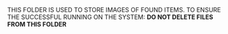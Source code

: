 THIS FOLDER IS USED TO STORE IMAGES OF FOUND ITEMS.
TO ENSURE THE SUCCESSFUL RUNNING ON THE SYSTEM:
**DO NOT DELETE FILES FROM THIS FOLDER**
